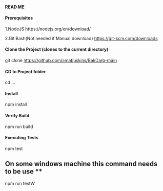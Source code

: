 
####  READ ME  ####

####  Prerequisites ####
1.NodeJS
https://nodejs.org/en/download/

2.Git Bash(Not needed if Manual download)
https://git-scm.com/downloads


#### Clone the Project (clones to the current directory) ####
git clone https://github.com/amatjuskins/BakDarb-main
#### CD to Project folder
cd ...
#### Install  ####
  npm install 

#### Verify Build  ####
npm run build

#### Executing Tests ####
npm test
## On some windows machine this command needs to be use **
npm run testW
